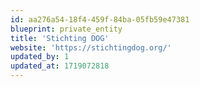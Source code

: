```yaml
---
id: aa276a54-18f4-459f-84ba-05fb59e47381
blueprint: private_entity
title: 'Stichting DOG'
website: 'https://stichtingdog.org/'
updated_by: 1
updated_at: 1719072818
---
```

